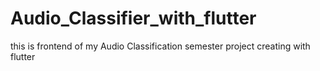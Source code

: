 # Audio_Classifier_with_flutter
this is frontend of my Audio Classification semester project creating with flutter
